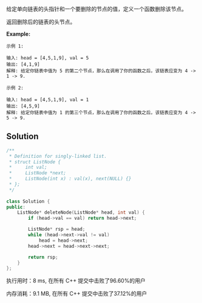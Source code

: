 给定单向链表的头指针和一个要删除的节点的值，定义一个函数删除该节点。

返回删除后的链表的头节点。



 **Example:**

```
示例 1:

输入: head = [4,5,1,9], val = 5
输出: [4,1,9]
解释: 给定你链表中值为 5 的第二个节点，那么在调用了你的函数之后，该链表应变为 4 -> 1 -> 9.

示例 2:

输入: head = [4,5,1,9], val = 1
输出: [4,5,9]
解释: 给定你链表中值为 1 的第三个节点，那么在调用了你的函数之后，该链表应变为 4 -> 5 -> 9.
```

## Solution

```c++
/**
 * Definition for singly-linked list.
 * struct ListNode {
 *     int val;
 *     ListNode *next;
 *     ListNode(int x) : val(x), next(NULL) {}
 * };
 */
 
class Solution {
public:
    ListNode* deleteNode(ListNode* head, int val) {
        if (head->val == val) return head->next;

        ListNode* rsp = head;
        while (head->next->val != val)
            head = head->next;
        head->next = head->next->next;

        return rsp;
    }
};
```

执行用时：8 ms, 在所有 C++ 提交中击败了96.60%的用户

内存消耗：9.1 MB, 在所有 C++ 提交中击败了37.12%的用户
